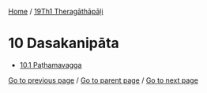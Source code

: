 
[Home](/) / [19Th1 Theragāthāpāḷi](/tipitaka/19Th1.md)

# 10 Dasakanipāta

* [10.1 Paṭhamavagga](/tipitaka/19Th1/10/10.1.md)

[Go to previous page](/tipitaka/19Th1/9/9.1/9.1.1.md) / [Go to parent page](/tipitaka/19Th1/0.md) / [Go to next page](/tipitaka/19Th1/10/10.1.md)



